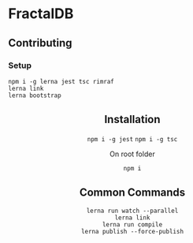 # FractalDB
## Contributing
### Setup

```
npm i -g lerna jest tsc rimraf
lerna link
lerna bootstrap
```

<!--suppress HtmlDeprecatedAttribute -->
<div align="center">

## Installation

`npm i -g jest`
`npm i -g tsc`

On root folder

`npm i`


## Common Commands

```
lerna run watch --parallel
lerna link
lerna run compile
lerna publish --force-publish
```
